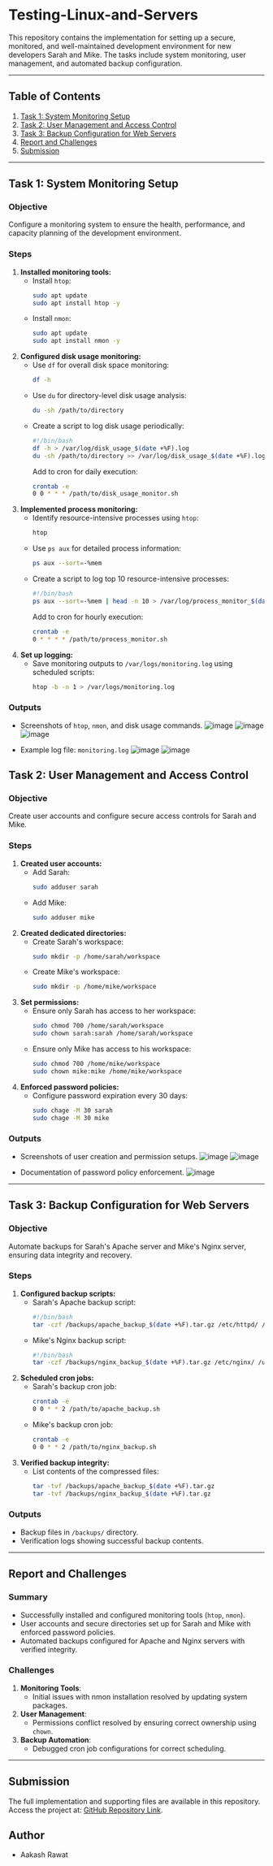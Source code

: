 # Testing-Linux-and-Servers

This repository contains the implementation for setting up a secure, monitored, and well-maintained development environment for new developers Sarah and Mike. The tasks include system monitoring, user management, and automated backup configuration.

---

## Table of Contents

1. [Task 1: System Monitoring Setup](#task-1-system-monitoring-setup)
2. [Task 2: User Management and Access Control](#task-2-user-management-and-access-control)
3. [Task 3: Backup Configuration for Web Servers](#task-3-backup-configuration-for-web-servers)
4. [Report and Challenges](#report-and-challenges)
5. [Submission](#submission)

---

## Task 1: System Monitoring Setup

### Objective
Configure a monitoring system to ensure the health, performance, and capacity planning of the development environment.

### Steps
1. **Installed monitoring tools:**
    - Install `htop`:
      ```bash
      sudo apt update
      sudo apt install htop -y
      ```
    - Install `nmon`:
      ```bash
      sudo apt update
      sudo apt install nmon -y
      ```
2. **Configured disk usage monitoring:**
    - Use `df` for overall disk space monitoring:
      ```bash
      df -h
      ```
    - Use `du` for directory-level disk usage analysis:
      ```bash
      du -sh /path/to/directory
      ```
    - Create a script to log disk usage periodically:
      ```bash
      #!/bin/bash
      df -h > /var/log/disk_usage_$(date +%F).log
      du -sh /path/to/directory >> /var/log/disk_usage_$(date +%F).log
      ```
      Add to cron for daily execution:
      ```bash
      crontab -e
      0 0 * * * /path/to/disk_usage_monitor.sh
      ```
3. **Implemented process monitoring:**
    - Identify resource-intensive processes using `htop`:
      ```bash
      htop
      ```
    - Use `ps aux` for detailed process information:
      ```bash
      ps aux --sort=-%mem
      ```
    - Create a script to log top 10 resource-intensive processes:
      ```bash
      #!/bin/bash
      ps aux --sort=-%mem | head -n 10 > /var/log/process_monitor_$(date +%F).log
      ```
      Add to cron for hourly execution:
      ```bash
      crontab -e
      0 * * * * /path/to/process_monitor.sh
      ```
4. **Set up logging:**
    - Save monitoring outputs to `/var/logs/monitoring.log` using scheduled scripts:
      ```bash
      htop -b -n 1 > /var/logs/monitoring.log
      ```

### Outputs
- Screenshots of `htop`, `nmon`, and disk usage commands.
 ![image](https://github.com/user-attachments/assets/54921845-194d-418f-8c79-62b15295bd4c)
 ![image](https://github.com/user-attachments/assets/bb92cb93-f734-414f-90ab-c4fefa2a76e6)
 ![image](https://github.com/user-attachments/assets/57dc9c50-7b42-49dc-ace2-74ffd8fba16c)

- Example log file: `monitoring.log`
 ![image](https://github.com/user-attachments/assets/a9f7768d-98d4-4eb1-b699-b2818a8d9726)
 ![image](https://github.com/user-attachments/assets/db42fb32-4cee-491a-9df3-fc260dd96a50)



## Task 2: User Management and Access Control

### Objective
Create user accounts and configure secure access controls for Sarah and Mike.

### Steps
1. **Created user accounts:**
    - Add Sarah:
      ```bash
      sudo adduser sarah
      ```
    - Add Mike:
      ```bash
      sudo adduser mike
      ```
2. **Created dedicated directories:**
    - Create Sarah's workspace:
      ```bash
      sudo mkdir -p /home/sarah/workspace
      ```
    - Create Mike's workspace:
      ```bash
      sudo mkdir -p /home/mike/workspace
      ```
3. **Set permissions:**
    - Ensure only Sarah has access to her workspace:
      ```bash
      sudo chmod 700 /home/sarah/workspace
      sudo chown sarah:sarah /home/sarah/workspace
      ```
    - Ensure only Mike has access to his workspace:
      ```bash
      sudo chmod 700 /home/mike/workspace
      sudo chown mike:mike /home/mike/workspace
      ```
4. **Enforced password policies:**
    - Configure password expiration every 30 days:
      ```bash
      sudo chage -M 30 sarah
      sudo chage -M 30 mike
      ```

### Outputs
- Screenshots of user creation and permission setups.
 ![image](https://github.com/user-attachments/assets/135ac087-a267-4a49-9303-8cf0d4ac018f)
 ![image](https://github.com/user-attachments/assets/2838bccf-909c-4a9c-bbaf-47877924f504)

- Documentation of password policy enforcement.
  ![image](https://github.com/user-attachments/assets/f4b7ab55-fc16-4a86-a321-7ccea1d83f3b)

---

## Task 3: Backup Configuration for Web Servers

### Objective
Automate backups for Sarah's Apache server and Mike's Nginx server, ensuring data integrity and recovery.

### Steps
1. **Configured backup scripts:**
    - Sarah's Apache backup script:
      ```bash
      #!/bin/bash
      tar -czf /backups/apache_backup_$(date +%F).tar.gz /etc/httpd/ /var/www/html/
      ```
    - Mike's Nginx backup script:
      ```bash
      #!/bin/bash
      tar -czf /backups/nginx_backup_$(date +%F).tar.gz /etc/nginx/ /usr/share/nginx/html/
      ```
2. **Scheduled cron jobs:**
    - Sarah's backup cron job:
      ```bash
      crontab -e
      0 0 * * 2 /path/to/apache_backup.sh
      ```
    - Mike's backup cron job:
      ```bash
      crontab -e
      0 0 * * 2 /path/to/nginx_backup.sh
      ```
3. **Verified backup integrity:**
    - List contents of the compressed files:
      ```bash
      tar -tvf /backups/apache_backup_$(date +%F).tar.gz
      tar -tvf /backups/nginx_backup_$(date +%F).tar.gz
      ```

### Outputs
- Backup files in `/backups/` directory.
- Verification logs showing successful backup contents.

---

## Report and Challenges

### Summary
- Successfully installed and configured monitoring tools (`htop`, `nmon`).
- User accounts and secure directories set up for Sarah and Mike with enforced password policies.
- Automated backups configured for Apache and Nginx servers with verified integrity.

### Challenges
1. **Monitoring Tools**:
   - Initial issues with nmon installation resolved by updating system packages.
2. **User Management**:
   - Permissions conflict resolved by ensuring correct ownership using `chown`.
3. **Backup Automation**:
   - Debugged cron job configurations for correct scheduling.

---

## Submission

The full implementation and supporting files are available in this repository. Access the project at: [GitHub Repository Link](#).


## Author
- Aakash Rawat 
